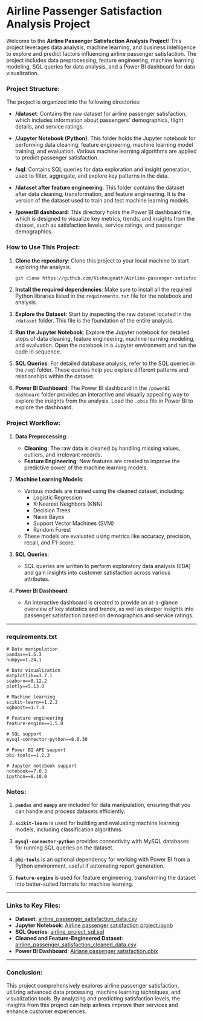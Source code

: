 # **Airline Passenger Satisfaction Analysis Project**

Welcome to the **Airline Passenger Satisfaction Analysis Project**! This project leverages data analysis, machine learning, and business intelligence to explore and predict factors influencing airline passenger satisfaction. The project includes data preprocessing, feature engineering, machine learning modeling, SQL queries for data analysis, and a Power BI dashboard for data visualization.

### **Project Structure:**

The project is organized into the following directories:

- **/dataset**: Contains the raw dataset for airline passenger satisfaction, which includes information about passengers' demographics, flight details, and service ratings.
  
- **/Jupyter Notebook (Python)**: This folder holds the Jupyter notebook for performing data cleaning, feature engineering, machine learning model training, and evaluation. Various machine learning algorithms are applied to predict passenger satisfaction.

- **/sql**: Contains SQL queries for data exploration and insight generation, used to filter, aggregate, and explore key patterns in the data.
  
- **/dataset after feature engineering**: This folder contains the dataset after data cleaning, transformation, and feature engineering. It is the version of the dataset used to train and test machine learning models.

- **/powerBI dashboard**: This directory holds the Power BI dashboard file, which is designed to visualize key metrics, trends, and insights from the dataset, such as satisfaction levels, service ratings, and passenger demographics.

### **How to Use This Project:**

1. **Clone the repository**: Clone this project to your local machine to start exploring the analysis.
   
   ```bash
   git clone https://github.com/Vishnugnath/Airline-passenger-satisfaction-analysis-project.git
   ```

2. **Install the required dependencies**: Make sure to install all the required Python libraries listed in the `requirements.txt` file for the notebook and analysis.
   
3. **Explore the Dataset**: Start by inspecting the raw dataset located in the `/dataset` folder. This file is the foundation of the entire analysis.

4. **Run the Jupyter Notebook**: Explore the Jupyter notebook for detailed steps of data cleaning, feature engineering, machine learning modeling, and evaluation. Open the notebook in a Jupyter environment and run the code in sequence.

5. **SQL Queries**: For detailed database analysis, refer to the SQL queries in the `/sql` folder. These queries help you explore different patterns and relationships within the dataset.

6. **Power BI Dashboard**: The Power BI dashboard in the `/powerBI dashboard` folder provides an interactive and visually appealing way to explore the insights from the analysis. Load the `.pbix` file in Power BI to explore the dashboard.

### **Project Workflow:**

1. **Data Preprocessing**:
   - **Cleaning**: The raw data is cleaned by handling missing values, outliers, and irrelevant records.
   - **Feature Engineering**: New features are created to improve the predictive power of the machine learning models.
   
2. **Machine Learning Models**:
   - Various models are trained using the cleaned dataset, including:
     - Logistic Regression
     - K-Nearest Neighbors (KNN)
     - Decision Trees
     - Naive Bayes
     - Support Vector Machines (SVM)
     - Random Forest
   - These models are evaluated using metrics like accuracy, precision, recall, and F1-score.

3. **SQL Queries**:
   - SQL queries are written to perform exploratory data analysis (EDA) and gain insights into customer satisfaction across various attributes.

4. **Power BI Dashboard**:
   - An interactive dashboard is created to provide an at-a-glance overview of key statistics and trends, as well as deeper insights into passenger satisfaction based on demographics and service ratings.

---

### **requirements.txt**

```plaintext
# Data manipulation
pandas==1.5.3
numpy==1.24.1

# Data visualization
matplotlib==3.7.1
seaborn==0.12.2
plotly==5.13.0

# Machine learning
scikit-learn==1.2.2
xgboost==1.7.4

# Feature engineering
feature-engine==1.5.0

# SQL support
mysql-connector-python==8.0.30

# Power BI API support
pbi-tools==1.2.3

# Jupyter notebook support
notebook==7.0.3
ipython==8.10.0
```

### **Notes:**

1. **`pandas`** and **`numpy`** are included for data manipulation, ensuring that you can handle and process datasets efficiently.
   
2. **`scikit-learn`** is used for building and evaluating machine learning models, including classification algorithms.

3. **`mysql-connector-python`** provides connectivity with MySQL databases for running SQL queries on the dataset.

4. **`pbi-tools`** is an optional dependency for working with Power BI from a Python environment, useful if automating report generation.

5. **`feature-engine`** is used for feature engineering, transforming the dataset into better-suited formats for machine learning.

---

### **Links to Key Files:**

- **Dataset**: [airline_passenger_satisfaction_data.csv](https://github.com/Vishnugnath/Airline-passenger-satisfaction-analysis-project/tree/main/dataset)
- **Jupyter Notebook**: [Airline passenger satisfaction project.ipynb](https://github.com/Vishnugnath/Airline-passenger-satisfaction-analysis-project/tree/main/Jupyter%20Notebook%20(Python))
- **SQL Queries**: [airline_project_sql.sql](https://github.com/Vishnugnath/Airline-passenger-satisfaction-analysis-project/tree/main/sql)
- **Cleaned and Feature-Engineered Dataset**: [airline_passenger_satisfaction_cleaned_data.csv](https://github.com/Vishnugnath/Airline-passenger-satisfaction-analysis-project/tree/main/dataset%20after%20feature%20engineering)
- **Power BI Dashboard**: [Airlane passenger satisfaction.pbix](https://github.com/Vishnugnath/Airline-passenger-satisfaction-analysis-project/tree/main/powerBI%20dashboard)

---

### **Conclusion:**

This project comprehensively explores airline passenger satisfaction, utilizing advanced data processing, machine learning techniques, and visualization tools. By analyzing and predicting satisfaction levels, the insights from this project can help airlines improve their services and enhance customer experiences.

